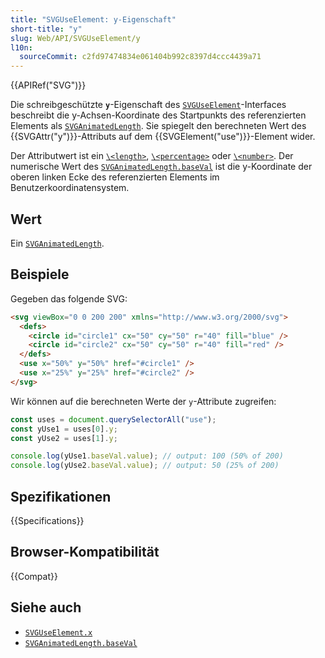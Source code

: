 ```yaml
---
title: "SVGUseElement: y-Eigenschaft"
short-title: "y"
slug: Web/API/SVGUseElement/y
l10n:
  sourceCommit: c2fd97474834e061404b992c8397d4ccc4439a71
---
```


{{APIRef("SVG")}}

Die schreibgeschützte **`y`**-Eigenschaft des [`SVGUseElement`](/de/docs/Web/API/SVGUseElement)-Interfaces beschreibt die y-Achsen-Koordinate des Startpunkts des referenzierten Elements als [`SVGAnimatedLength`](/de/docs/Web/API/SVGAnimatedLength). Sie spiegelt den berechneten Wert des {{SVGAttr("y")}}-Attributs auf dem {{SVGElement("use")}}-Element wider.

Der Attributwert ist ein [`\<length>`](/de/docs/Web/SVG/Guides/Content_type#length), [`\<percentage>`](/de/docs/Web/SVG/Guides/Content_type#percentage) oder [`\<number>`](/de/docs/Web/SVG/Guides/Content_type#number). Der numerische Wert des [`SVGAnimatedLength.baseVal`](/de/docs/Web/API/SVGAnimatedLength/baseVal) ist die y-Koordinate der oberen linken Ecke des referenzierten Elements im Benutzerkoordinatensystem.

## Wert

Ein [`SVGAnimatedLength`](/de/docs/Web/API/SVGAnimatedLength).

## Beispiele

Gegeben das folgende SVG:

```html
<svg viewBox="0 0 200 200" xmlns="http://www.w3.org/2000/svg">
  <defs>
    <circle id="circle1" cx="50" cy="50" r="40" fill="blue" />
    <circle id="circle2" cx="50" cy="50" r="40" fill="red" />
  </defs>
  <use x="50%" y="50%" href="#circle1" />
  <use x="25%" y="25%" href="#circle2" />
</svg>
```

Wir können auf die berechneten Werte der `y`-Attribute zugreifen:

```js
const uses = document.querySelectorAll("use");
const yUse1 = uses[0].y;
const yUse2 = uses[1].y;

console.log(yUse1.baseVal.value); // output: 100 (50% of 200)
console.log(yUse2.baseVal.value); // output: 50 (25% of 200)
```

## Spezifikationen

{{Specifications}}

## Browser-Kompatibilität

{{Compat}}

## Siehe auch

- [`SVGUseElement.x`](/de/docs/Web/API/SVGUseElement/x)
- [`SVGAnimatedLength.baseVal`](/de/docs/Web/API/SVGAnimatedLength/baseVal)
